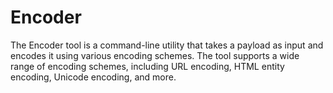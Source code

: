 # Encoder
The Encoder tool is a command-line utility that takes a payload as input and encodes it using various encoding schemes. The tool supports a wide range of encoding schemes, including URL encoding, HTML entity encoding, Unicode encoding, and more.
